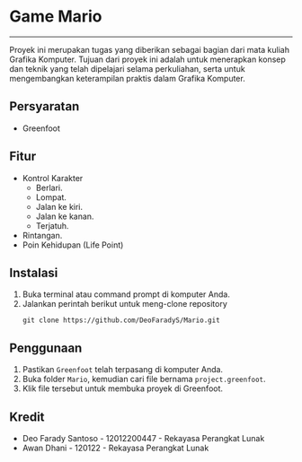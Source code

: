# Game Mario
---
Proyek ini merupakan tugas yang diberikan sebagai bagian dari mata kuliah Grafika Komputer. Tujuan dari proyek ini adalah untuk menerapkan konsep dan teknik yang telah dipelajari selama perkuliahan, serta untuk mengembangkan keterampilan praktis dalam Grafika Komputer.

## Persyaratan
- Greenfoot

## Fitur
- Kontrol Karakter
    - Berlari.
    - Lompat.
    - Jalan ke kiri.
    - Jalan ke kanan.
    - Terjatuh.
- Rintangan.
- Poin Kehidupan (Life Point)

## Instalasi
1. Buka terminal atau command prompt di komputer Anda.
2. Jalankan perintah berikut untuk meng-clone repository
    ```
    git clone https://github.com/DeoFaradyS/Mario.git
    ```

## Penggunaan
1. Pastikan `Greenfoot` telah terpasang di komputer Anda.
2. Buka folder `Mario`, kemudian cari file bernama `project.greenfoot`.
3. Klik file tersebut untuk membuka proyek di Greenfoot.

## Kredit
- Deo Farady Santoso - 12012200447 - Rekayasa Perangkat Lunak
- Awan Dhani - 120122 - Rekayasa Perangkat Lunak
